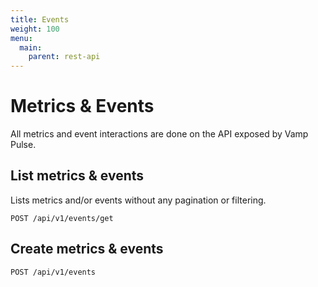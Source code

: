 ```yaml
---
title: Events
weight: 100
menu:
  main:
    parent: rest-api
---
```


# Metrics & Events

All metrics and event interactions are done on the API exposed by Vamp Pulse.

## List metrics & events

Lists metrics and/or events without any pagination or filtering.

    POST /api/v1/events/get 

## Create metrics & events


    POST /api/v1/events
